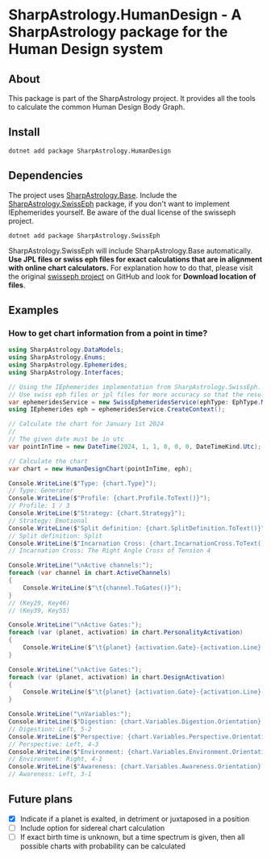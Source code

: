 # SharpAstrology.HumanDesign - A SharpAstrology package for the Human Design system

## About

This package is part of the SharpAstrology project. It provides all the tools to calculate the common Human Design Body Graph.

## Install

```
dotnet add package SharpAstrology.HumanDesign
```

## Dependencies

The project uses [SharpAstrology.Base](https://github.com/CReizner/SharpAstrology.Base).
Include the [SharpAstrology.SwissEph](https://github.com/CReizner/SharpAstrology.SwissEph) package, if you don't want to implement IEphemerides yourself. Be aware of the
dual license of the swisseph project.

```dotnet add package SharpAstrology.SwissEph```

SharpAstrology.SwissEph will include SharpAstrology.Base automatically. **Use JPL files or swiss eph files for exact calculations that are in alignment with online chart calculators.**
For explanation how to do that, please visit the original [swisseph project](https://github.com/aloistr/swisseph) on GitHub and look for **Download location of files**.

## Examples

### How to get chart information from a point in time?
```C#
using SharpAstrology.DataModels;
using SharpAstrology.Enums;
using SharpAstrology.Ephemerides;
using SharpAstrology.Interfaces;

// Using the IEphemerides implementation from SharpAstrology.SwissEph.
// Use swiss eph files or jpl files for more accuracy so that the results are in alignment with online HD chart calculators.
var ephemeridesService = new SwissEphemeridesService(ephType: EphType.Moshier);
using IEphemerides eph = ephemeridesService.CreateContext();

// Calculate the chart for January 1st 2024
//
// The given date must be in utc
var pointInTime = new DateTime(2024, 1, 1, 0, 0, 0, DateTimeKind.Utc);

// Calculate the chart
var chart = new HumanDesignChart(pointInTime, eph);

Console.WriteLine($"Type: {chart.Type}");
// Type: Generator
Console.WriteLine($"Profile: {chart.Profile.ToText()}");
// Profile: 1 / 3
Console.WriteLine($"Strategy: {chart.Strategy}");
// Strategy: Emotional
Console.WriteLine($"Split definition: {chart.SplitDefinition.ToText()}");
// Split definition: Split
Console.WriteLine($"Incarnation Cross: {chart.IncarnationCross.ToText()}");
// Incarnation Cross: The Right Angle Cross of Tension 4

Console.WriteLine("\nActive channels:");
foreach (var channel in chart.ActiveChannels)
{
    Console.WriteLine($"\t{channel.ToGates()}");
}
// (Key29, Key46)
// (Key39, Key55)

Console.WriteLine("\nActive Gates:");
foreach (var (planet, activation) in chart.PersonalityActivation)
{
    Console.WriteLine($"\t{planet} {activation.Gate}-{activation.Line}-{activation.PlanetState}");
}

Console.WriteLine("\nActive Gates:");
foreach (var (planet, activation) in chart.DesignActivation)
{
    Console.WriteLine($"\t{planet} {activation.Gate}-{activation.Line}-{activation.PlanetState}");
}

Console.WriteLine("\nVariables:");
Console.WriteLine($"Digestion: {chart.Variables.Digestion.Orientation}, {chart.Variables.Digestion.Color.ToNumber()}-{chart.Variables.Digestion.Tone.ToNumber()}");
// Digestion: Left, 5-2
Console.WriteLine($"Perspective: {chart.Variables.Perspective.Orientation}, {chart.Variables.Perspective.Color.ToNumber()}-{chart.Variables.Perspective.Tone.ToNumber()}");
// Perspective: Left, 4-3
Console.WriteLine($"Environment: {chart.Variables.Environment.Orientation}, {chart.Variables.Environment.Color.ToNumber()}-{chart.Variables.Environment.Tone.ToNumber()}");
// Environment: Right, 4-1
Console.WriteLine($"Awareness: {chart.Variables.Awareness.Orientation}, {chart.Variables.Awareness.Color.ToNumber()}-{chart.Variables.Awareness.Tone.ToNumber()}");
// Awareness: Left, 3-1
```

## Future plans
- [x] Indicate if a planet is exalted, in detriment or juxtaposed in a position
- [ ] Include option for sidereal chart calculation
- [ ] If exact birth time is unknown, but a time spectrum is given, then all possible charts with probability can be calculated
